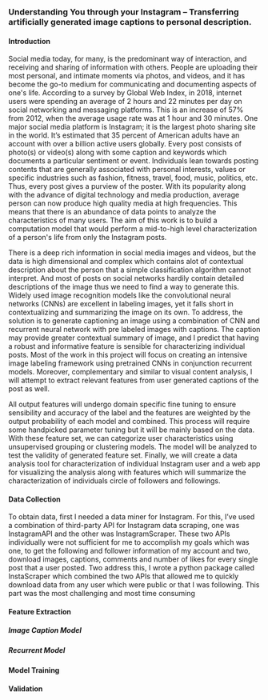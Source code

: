 ### Understanding You through your Instagram – Transferring artificially generated image captions to personal description.

#### Introduction
Social media today, for many, is the predominant way of interaction, and receiving and sharing of information with others. People are uploading their most personal, and intimate moments via photos, and videos, and it has become the go-to medium for communicating and documenting aspects of one's life. According to a survey by Global Web Index, in 2018, internet users were spending an average of 2 hours and 22 minutes per day on social networking and messaging platforms. This is an increase of 57% from 2012, when the average usage rate was at 1 hour and 30 minutes. One major social media platform is Instagram; it is the largest photo sharing site in the world. It’s estimated that 35 percent of American adults have an account with over a billion active users globally. Every post consists of photo(s) or video(s) along with some caption and keywords which documents a particular sentiment or event. Individuals lean towards posting contents that are generally associated with personal interests, values or specific industries such as fashion, fitness, travel, food, music, politics, etc.  Thus, every post gives a purview of the poster. With its popularity along with the advance of digital technology and media production, average person can now produce high quality media at high frequencies. This means that there is an abundance of data points to analyze the characteristics of many users. The aim of this work is to build a computation model that would perform a mid-to-high level characterization of a person's life from only the Instagram posts.

There is a deep rich information in social media images and videos, but the data is high dimensional and complex which contains alot of contextual description about the person that a simple classification algorithm cannot interpret. And most of posts on social networks hardily contain detailed descriptions of the image thus we need to find a way to generate this. Widely used image recognition models like the convolutional neural networks (CNNs) are excellent in labeling images, yet it falls short in contextualizing and summarizing the image on its own. To address, the solution is to generate captioning an image using a combination of CNN and recurrent neural network with pre labeled images with captions. The caption may provide greater contextual summary of image, and I predict that having a robust and informative feature is sensible for characterizing individual posts. Most of the work in this project will focus on creating an intensive image labeling framework using pretrained CNNs in conjunction recurrent models. Moreover, complementary and similar to visual content analysis, I will attempt to extract relevant features from user generated captions of the post as well. 

All output features will undergo domain specific fine tuning to ensure sensibility and accuracy of the label and the features are weighted by the output probability of each model and combined. This process will require some handpicked parameter tuning but it will be mainly based on the data. With these feature set, we can categorize user characteristics using unsupervised grouping or clustering models. The model will be analyzed to test the validity of generated feature set. Finally, we will create a data analysis tool for characterization of individual Instagram user and a web app for visualizing the analysis along with features which will summarize the characterization of individuals circle of followers and followings.

#### Data Collection
To obtain data, first I needed a data miner for Instagram. For this, I’ve used a combination of third-party API for Instagram data scraping, one was InstagramAPI and the other was InstagramScraper. These two APIs individually were not sufficient for me to accomplish my goals which was one, to get the following and follower information of my account and two, download images, captions, comments and number of likes for every single post that a user posted.  Two address this, I wrote a python package called InstaScraper which combined the two APIs that allowed me to quickly download data from any user which were public or that I was following. This part was the most challenging and most time consuming

#### Feature Extraction
##### Image Caption Model 
##### Recurrent Model

#### Model Training

#### Validation
